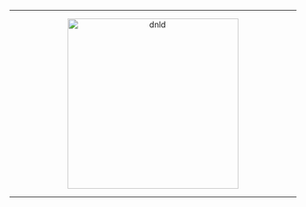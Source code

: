 <hr>
<a href="driveLink" style="text-decoration: none;text-align: center"  target="_blank">
 <img src="https://i.ibb.co/SrqYy2L/btn.png" style="display:block;margin: 0 auto;width:300px;max-width:80%;height:auto;" alt="dnld" border="0">
  </a>
<hr>
